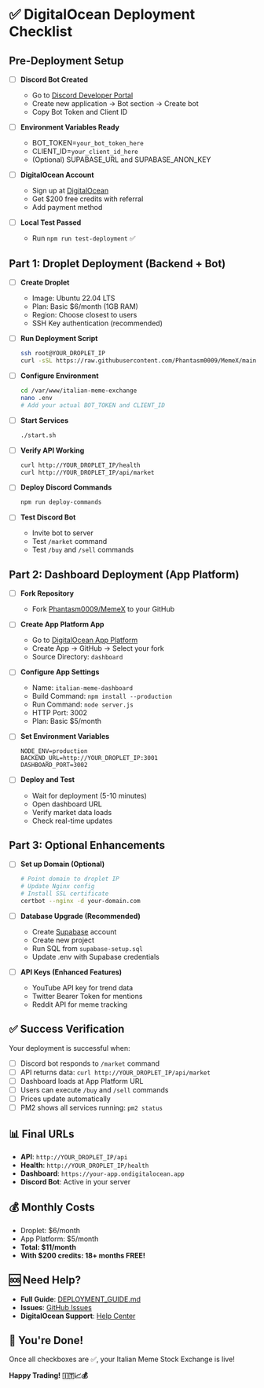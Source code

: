 # ✅ DigitalOcean Deployment Checklist

## Pre-Deployment Setup

- [ ] **Discord Bot Created**
  - Go to [Discord Developer Portal](https://discord.com/developers/applications)
  - Create new application → Bot section → Create bot
  - Copy Bot Token and Client ID

- [ ] **Environment Variables Ready**
  - BOT_TOKEN=`your_bot_token_here`
  - CLIENT_ID=`your_client_id_here`
  - (Optional) SUPABASE_URL and SUPABASE_ANON_KEY

- [ ] **DigitalOcean Account**
  - Sign up at [DigitalOcean](https://digitalocean.com)
  - Get $200 free credits with referral
  - Add payment method

- [ ] **Local Test Passed**
  - Run `npm run test-deployment` ✅

## Part 1: Droplet Deployment (Backend + Bot)

- [ ] **Create Droplet**
  - Image: Ubuntu 22.04 LTS
  - Plan: Basic $6/month (1GB RAM)
  - Region: Choose closest to users
  - SSH Key authentication (recommended)

- [ ] **Run Deployment Script**
  ```bash
  ssh root@YOUR_DROPLET_IP
  curl -sSL https://raw.githubusercontent.com/Phantasm0009/MemeX/main/deploy-digitalocean-optimized.sh | sudo bash
  ```

- [ ] **Configure Environment**
  ```bash
  cd /var/www/italian-meme-exchange
  nano .env
  # Add your actual BOT_TOKEN and CLIENT_ID
  ```

- [ ] **Start Services**
  ```bash
  ./start.sh
  ```

- [ ] **Verify API Working**
  ```bash
  curl http://YOUR_DROPLET_IP/health
  curl http://YOUR_DROPLET_IP/api/market
  ```

- [ ] **Deploy Discord Commands**
  ```bash
  npm run deploy-commands
  ```

- [ ] **Test Discord Bot**
  - Invite bot to server
  - Test `/market` command
  - Test `/buy` and `/sell` commands

## Part 2: Dashboard Deployment (App Platform)

- [ ] **Fork Repository**
  - Fork [Phantasm0009/MemeX](https://github.com/Phantasm0009/MemeX) to your GitHub

- [ ] **Create App Platform App**
  - Go to [DigitalOcean App Platform](https://cloud.digitalocean.com/apps)
  - Create App → GitHub → Select your fork
  - Source Directory: `dashboard`

- [ ] **Configure App Settings**
  - Name: `italian-meme-dashboard`
  - Build Command: `npm install --production`
  - Run Command: `node server.js`
  - HTTP Port: 3002
  - Plan: Basic $5/month

- [ ] **Set Environment Variables**
  ```
  NODE_ENV=production
  BACKEND_URL=http://YOUR_DROPLET_IP:3001
  DASHBOARD_PORT=3002
  ```

- [ ] **Deploy and Test**
  - Wait for deployment (5-10 minutes)
  - Open dashboard URL
  - Verify market data loads
  - Check real-time updates

## Part 3: Optional Enhancements

- [ ] **Set up Domain (Optional)**
  ```bash
  # Point domain to droplet IP
  # Update Nginx config
  # Install SSL certificate
  certbot --nginx -d your-domain.com
  ```

- [ ] **Database Upgrade (Recommended)**
  - Create [Supabase](https://supabase.com) account
  - Create new project
  - Run SQL from `supabase-setup.sql`
  - Update .env with Supabase credentials

- [ ] **API Keys (Enhanced Features)**
  - YouTube API key for trend data
  - Twitter Bearer Token for mentions
  - Reddit API for meme tracking

## ✅ Success Verification

Your deployment is successful when:

- [ ] Discord bot responds to `/market` command
- [ ] API returns data: `curl http://YOUR_DROPLET_IP/api/market`
- [ ] Dashboard loads at App Platform URL
- [ ] Users can execute `/buy` and `/sell` commands
- [ ] Prices update automatically
- [ ] PM2 shows all services running: `pm2 status`

## 📊 Final URLs

- **API**: `http://YOUR_DROPLET_IP/api`
- **Health**: `http://YOUR_DROPLET_IP/health`  
- **Dashboard**: `https://your-app.ondigitalocean.app`
- **Discord Bot**: Active in your server

## 💰 Monthly Costs

- Droplet: $6/month
- App Platform: $5/month
- **Total: $11/month**
- **With $200 credits: 18+ months FREE!**

## 🆘 Need Help?

- **Full Guide**: [DEPLOYMENT_GUIDE.md](./DEPLOYMENT_GUIDE.md)
- **Issues**: [GitHub Issues](https://github.com/Phantasm0009/MemeX/issues)
- **DigitalOcean Support**: [Help Center](https://docs.digitalocean.com/)

## 🎉 You're Done!

Once all checkboxes are ✅, your Italian Meme Stock Exchange is live!

**Happy Trading! 🇮🇹📈💰**
